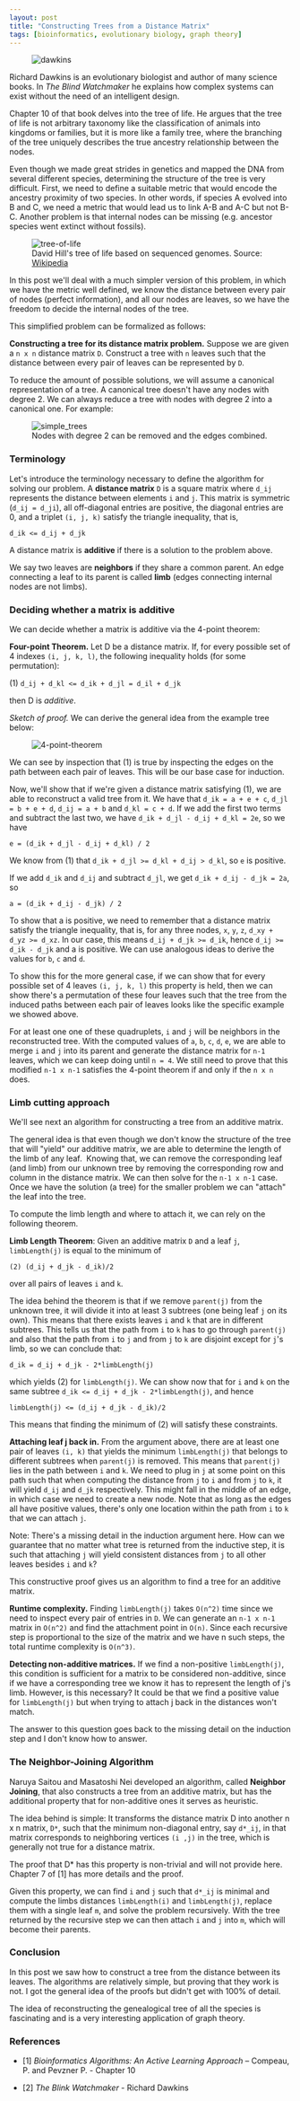 ```yaml
---
layout: post
title: "Constructing Trees from a Distance Matrix"
tags: [bioinformatics, evolutionary biology, graph theory]
---
```


<figure class="image_float_left">
    <img src="{{site.url}}/resources/blog/2019-05-10-constructing-trees-from-a-distance-matrix/2019_05_dawkins.jpg" alt="dawkins" />
</figure>

Richard Dawkins is an evolutionary biologist and author of many science books. In *The Blind Watchmaker* he explains how complex systems can exist without the need of an intelligent design.

Chapter 10 of that book delves into the tree of life. He argues that the tree of life is not arbitrary taxonomy like the classification of animals into kingdoms or families, but it is more like a family tree, where the branching of the tree uniquely describes the true ancestry relationship between the nodes.

Even though we made great strides in genetics and mapped the DNA from several different species, determining the structure of the tree is very difficult. First, we need to define a suitable metric that would encode the ancestry proximity of two species. In other words, if species A evolved into B and C, we need a metric that would lead us to link A-B and A-C but not B-C. Another problem is that internal nodes can be missing (e.g. ancestor species went extinct without fossils).

<figure class="center_children">
    <img src="{{site.url}}/resources/blog/2019-05-10-constructing-trees-from-a-distance-matrix/2019_05_tree-of-life.png" alt="tree-of-life" />
    <figcaption> David Hill's tree of life based on sequenced genomes. Source: <a href="https://en.wikipedia.org/wiki/Tree_of_life_(biology)#/media/File:Tree_of_life_SVG.svg">Wikipedia</a></figcaption>
</figure>

In this post we'll deal with a much simpler version of this problem, in which we have the metric well defined, we know the distance between every pair of nodes (perfect information), and all our nodes are leaves, so we have the freedom to decide the internal nodes of the tree.

This simplified problem can be formalized as follows:

**Constructing a tree for its distance matrix problem.** Suppose we are given a `n x n` distance matrix `D`. Construct a tree with `n` leaves such that the distance between every pair of leaves can be represented by `D`.

To reduce the amount of possible solutions, we will assume a canonical representation of a tree. A canonical tree doesn't have any nodes with degree 2. We can always reduce a tree with nodes with degree 2 into a canonical one. For example:

<figure class="center_children">
    <img src="{{site.url}}/resources/blog/2019-05-10-constructing-trees-from-a-distance-matrix/2019_05_simple_trees.png" alt="simple_trees" />
    <figcaption> Nodes with degree 2 can be removed and the edges combined.</figcaption>
</figure>

### Terminology

Let's introduce the terminology necessary to define the algorithm for solving our problem. A **distance matrix** `D` is a square matrix where `d_ij` represents the distance between elements `i` and `j`. This matrix is symmetric (`d_ij = d_ji`), all off-diagonal entries are positive, the diagonal entries are 0, and a triplet `(i, j, k)` satisfy the triangle inequality, that is,

`d_ik <= d_ij + d_jk`

A distance matrix is **additive** if there is a solution to the problem above.

We say two leaves are **neighbors** if they share a common parent. An edge connecting a leaf to its parent is called **limb** (edges connecting internal nodes are not limbs).

### Deciding whether a matrix is additive

We can decide whether a matrix is additive via the 4-point theorem:

**Four-point Theorem.** Let D be a distance matrix. If, for every possible set of 4 indexes `(i, j, k, l)`, the following inequality holds (for some permutation):

(1) `d_ij + d_kl <= d_ik + d_jl = d_il + d_jk`

then D is *additive*.

*Sketch of proof.* We can derive the general idea from the example tree below:

<figure class="center_children">
    <img src="{{site.url}}/resources/blog/2019-05-10-constructing-trees-from-a-distance-matrix/2019_04_4-point-theorem-1.png" alt="4-point-theorem" />
</figure>

We can see by inspection that (1) is true by inspecting the edges on the path between each pair of leaves. This will be our base case for induction.

Now, we'll show that if we're given a distance matrix satisfying (1), we are able to reconstruct a valid tree from it. We have that `d_ik = a + e + c`, `d_jl = b + e + d`, `d_ij = a + b` and `d_kl = c + d`. If we add the first two terms and subtract the last two, we have `d_ik + d_jl - d_ij + d_kl = 2e`, so we have

`e = (d_ik + d_jl - d_ij + d_kl) / 2`

We know from (1) that `d_ik + d_jl >= d_kl + d_ij > d_kl`, so `e` is positive.

If we add `d_ik` and `d_ij` and subtract `d_jl`, we get `d_ik + d_ij - d_jk = 2a`, so

`a = (d_ik + d_ij - d_jk) / 2`

To show that a is positive, we need to remember that a distance matrix satisfy the triangle inequality, that is, for any three nodes, `x`, `y`, `z`, `d_xy + d_yz >= d_xz`. In our case, this means `d_ij + d_jk >= d_ik`, hence `d_ij >= d_ik - d_jk` and a is positive. We can use analogous ideas to derive the values for `b`, `c` and `d`.

To show this for the more general case, if we can show that for every possible set of 4 leaves `(i, j, k, l)` this property is held, then we can show there's a permutation of these four leaves such that the tree from the induced paths between each pair of leaves looks like the specific example we showed above.

For at least one one of these quadruplets, `i` and `j` will be neighbors in the reconstructed tree. With the computed values of `a`, `b`, `c`, `d`, `e`, we are able to merge `i` and `j` into its parent and generate the distance matrix for `n-1` leaves, which we can keep doing until `n = 4`. We still need to prove that this modified `n-1 x n-1` satisfies the 4-point theorem if and only if the `n x n` does.

### Limb cutting approach

We'll see next an algorithm for constructing a tree from an additive matrix.

The general idea is that even though we don't know the structure of the tree that will "yield" our additive matrix, we are able to determine the length of the limb of any leaf.  Knowing that, we can remove the corresponding leaf (and limb) from our unknown tree by removing the corresponding row and column in the distance matrix. We can then solve for the `n-1 x n-1` case. Once we have the solution (a tree) for the smaller problem we can "attach" the leaf into the tree.

To compute the limb length and where to attach it, we can rely on the following theorem.

**Limb Length Theorem**: Given an additive matrix `D` and a leaf `j`, `limbLength(j)` is equal to the minimum of

`(2) (d_ij + d_jk - d_ik)/2`

over all pairs of leaves `i` and `k`.

The idea behind the theorem is that if we remove `parent(j)` from the unknown tree, it will divide it into at least 3 subtrees (one being leaf `j` on its own). This means that there exists leaves `i` and `k` that are in different subtrees. This tells us that the path from `i` to `k` has to go through `parent(j)` and also that the path from `i` to `j` and from `j` to `k` are disjoint except for `j`'s limb, so we can conclude that:

`d_ik = d_ij + d_jk - 2*limbLength(j)`

which yields (2) for `limbLength(j)`. We can show now that for `i` and `k` on the same subtree `d_ik <= d_ij + d_jk - 2*limbLength(j)`, and hence

`limbLength(j) <= (d_ij + d_jk - d_ik)/2`

This means that finding the minimum of (2) will satisfy these constraints.

**Attaching leaf j back in.** From the argument above, there are at least one pair of leaves `(i, k)` that yields the minimum `limbLength(j)` that belongs to different subtrees when `parent(j)` is removed. This means that `parent(j)` lies in the path between `i` and `k`. We need to plug in `j` at some point on this path such that when computing the distance from `j` to `i` and from `j` to `k`, it will yield `d_ij` and `d_jk` respectively. This might fall in the middle of an edge, in which case we need to create a new node. Note that as long as the edges all have positive values, there's only one location within the path from `i` to `k` that we can attach `j`.

Note: There's a missing detail in the induction argument here. How can we guarantee that no matter what tree is returned from the inductive step, it is such that attaching `j` will yield consistent distances from `j` to all other leaves besides `i` and `k`?

This constructive proof gives us an algorithm to find a tree for an additive matrix.

**Runtime complexity.** Finding `limbLength(j)` takes `O(n^2)` time since we need to inspect every pair of entries in `D`. We can generate an `n-1 x n-1` matrix in `O(n^2)` and find the attachment point in `O(n)`. Since each recursive step is proportional to the size of the matrix and we have n such steps, the total runtime complexity is `O(n^3)`.

**Detecting non-additive matrices.** If we find a non-positive `limbLength(j)`, this condition is sufficient for a matrix to be considered non-additive, since if we have a corresponding tree we know it has to represent the length of j's limb. However, is this necessary? It could be that we find a positive value for `limbLength(j)` but when trying to attach j back in the distances won't match.

The answer to this question goes back to the missing detail on the induction step and I don't know how to answer.

### The Neighbor-Joining Algorithm

Naruya Saitou and Masatoshi Nei developed an algorithm, called **Neighbor Joining**, that also constructs a tree from an additive matrix, but has the additional property that for non-additive ones it serves as heuristic.

The idea behind is simple: It transforms the distance matrix D into another n x n matrix, `D*`, such that the minimum non-diagonal entry, say `d*_ij`, in that matrix corresponds to neighboring vertices `(i ,j)` in the tree, which is generally not true for a distance matrix.

The proof that D* has this property is non-trivial and will not provide here. Chapter 7 of [1] has more details and the proof.

Given this property, we can find `i` and `j` such that `d*_ij` is minimal and compute the limbs distances `limbLength(i)` and `limbLength(j)`, replace them with a single leaf `m`, and solve the problem recursively. With the tree returned by the recursive step we can then attach `i` and `j` into `m`, which will become their parents.

### Conclusion

In this post we saw how to construct a tree from the distance between its leaves. The algorithms are relatively simple, but proving that they work is not. I got the general idea of the proofs but didn't get with 100% of detail.

The idea of reconstructing the genealogical tree of all the species is fascinating and is a very interesting application of graph theory.

### References

* [1] *Bioinformatics Algorithms: An Active Learning Approach* – Compeau, P. and Pevzner P. - Chapter 10

* [2] *The Blink Watchmaker* - Richard Dawkins
